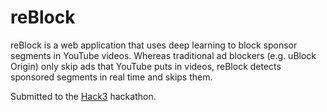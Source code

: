 # reBlock

reBlock is a web application that uses deep learning to block sponsor segments in YouTube videos. Whereas traditional ad blockers (e.g. uBlock Origin) only skip ads that YouTube puts in videos, reBlock detects sponsored segments in real time and skips them.

Submitted to the [Hack3](https://devpost.com/software/reblock-xjgkrb) hackathon.
